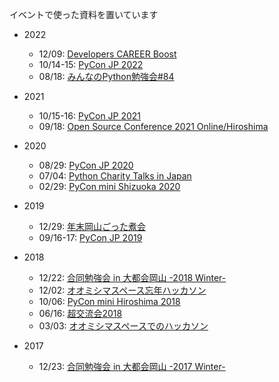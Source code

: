 イベントで使った資料を置いています

* 2022
  * 12/09: [Developers CAREER Boost](https://github.com/rhoboro/events/tree/main/developers.career.boost.20221209)
  * 10/14-15: [PyCon JP 2022](./pycon.jp.20221014/)
  * 08/18: [みんなのPython勉強会#84](./startpython.20220818//)

* 2021
  * 10/15-16: [PyCon JP 2021](./pycon.jp.20211016/)
  * 09/18: [Open Source Conference 2021 Online/Hiroshima](./osc.hiroshima.20210918/)

* 2020
  * 08/29: [PyCon JP 2020](./pycon.jp.20200829/)
  * 07/04: [Python Charity Talks in Japan](./pycharity.20200704/)
  * 02/29: [PyCon mini Shizuoka 2020](./pycon.shizuoka.20200229/)

* 2019
  * 12/29: [年末岡山ごった煮会](./gottani.20191229/)
  * 09/16-17: [PyCon JP 2019](./pycon.jp.20190917)

* 2018
  * 12/22: [合同勉強会 in 大都会岡山 -2018 Winter-](./gbdaitokai.20181222/)
  * 12/02: [オオミシマスペース忘年ハッカソン](./omishimaspace.20181201/)
  * 10/06: [PyCon mini Hiroshima 2018](./pycon.hiroshima.20181006/)
  * 06/16: [超交流会2018](./sn2018.20180616)
  * 03/03: [オオミシマスペースでのハッカソン](./omishimaspace.20180303/)

* 2017
  * 12/23: [合同勉強会 in 大都会岡山 -2017 Winter-](./gbdaitokai.20171223/)
